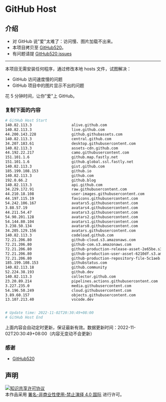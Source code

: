 # GitHub Host
## 介绍
- 对 GitHub 说"爱"太难了：访问慢、图片加载不出来。
- 本项目拷贝至 [GitHub520](https://github.com/521xueweihan/GitHub520)。
- 有问题请提 [GitHub520 issues](https://github.com/521xueweihan/GitHub520/issues/new)

---

本项目无需安装任何程序，通过修改本地 hosts 文件，试图解决：
- GitHub 访问速度慢的问题
- GitHub 项目中的图片显示不出的问题

花 5 分钟时间，让你"爱"上 GitHub。

### 复制下面的内容
```bash
# GitHub Host Start
140.82.113.3                  alive.github.com
140.82.113.3                  live.github.com
44.200.143.228                github.githubassets.com
140.82.113.3                  central.github.com
34.207.183.61                 desktop.githubusercontent.com
140.82.113.3                  assets-cdn.github.com
44.192.22.217                 camo.githubusercontent.com
151.101.1.6                   github.map.fastly.net
151.101.1.6                   github.global.ssl.fastly.net
140.82.113.3                  gist.github.com
185.199.108.153               github.io
140.82.113.3                  github.com
192.0.66.2                    github.blog
140.82.113.3                  api.github.com
34.229.172.91                 raw.githubusercontent.com
44.210.18.108                 user-images.githubusercontent.com
44.197.115.19                 favicons.githubusercontent.com
54.242.106.167                avatars5.githubusercontent.com
3.88.57.19                    avatars4.githubusercontent.com
44.211.54.47                  avatars3.githubusercontent.com
54.90.201.128                 avatars2.githubusercontent.com
54.144.80.104                 avatars1.githubusercontent.com
3.238.50.134                  avatars0.githubusercontent.com
34.205.129.156                avatars.githubusercontent.com
140.82.113.3                  codeload.github.com
72.21.206.80                  github-cloud.s3.amazonaws.com
72.21.206.80                  github-com.s3.amazonaws.com
72.21.206.80                  github-production-release-asset-2e65be.s3.amazonaws.com
72.21.206.80                  github-production-user-asset-6210df.s3.amazonaws.com
72.21.206.80                  github-production-repository-file-5c1aeb.s3.amazonaws.com
185.199.108.153               githubstatus.com
140.82.113.18                 github.community
52.224.38.193                 github.dev
140.82.113.3                  collector.github.com
23.20.89.214                  pipelines.actions.githubusercontent.com
3.227.235.0                   media.githubusercontent.com
54.196.50.249                 cloud.githubusercontent.com
3.89.60.157                   objects.githubusercontent.com
13.107.213.40                 vscode.dev


# Update time: 2022-11-02T20:30:49+08:00
# GitHub Host End

```
上面内容会自动定时更新，保证最新有效。数据更新时间：2022-11-02T20:30:49+08:00（内容无变动不会更新）

### 感谢

- [GitHub520](https://github.com/521xueweihan/GitHub520)

## 声明
<a rel="license" href="https://creativecommons.org/licenses/by-nc-nd/4.0/deed.zh"><img alt="知识共享许可协议" style="border-width: 0" src="https://licensebuttons.net/l/by-nc-nd/4.0/88x31.png"></a><br>本作品采用 <a rel="license" href="https://creativecommons.org/licenses/by-nc-nd/4.0/deed.zh">署名-非商业性使用-禁止演绎 4.0 国际</a> 进行许可。
